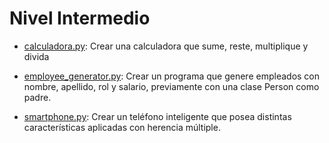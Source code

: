 # Nivel Intermedio
- [calculadora.py](calculadora.py): Crear una calculadora que sume, reste, multiplique y divida


- [employee_generator.py](employee_generator.py): Crear un programa que genere empleados con nombre, apellido, rol y salario, previamente con una clase Person como padre.


- [smartphone.py](smartphone.py): Crear un teléfono inteligente que posea distintas características aplicadas con herencia múltiple.
